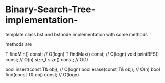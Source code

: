 # Binary-Search-Tree-implementation-
template class bst and bstnode implementation with some methods

methods are

T findMin() const;             // O(logn)
T findMax() const;             // O(logn)
void printBFS() const;         // O(n)
size_t size() const;           // O(1)

bool insert(const T& obj);     // O(logn) 
bool erase(const T& obj);      // O(n) 
bool find(const T& obj) const; // O(logn)

